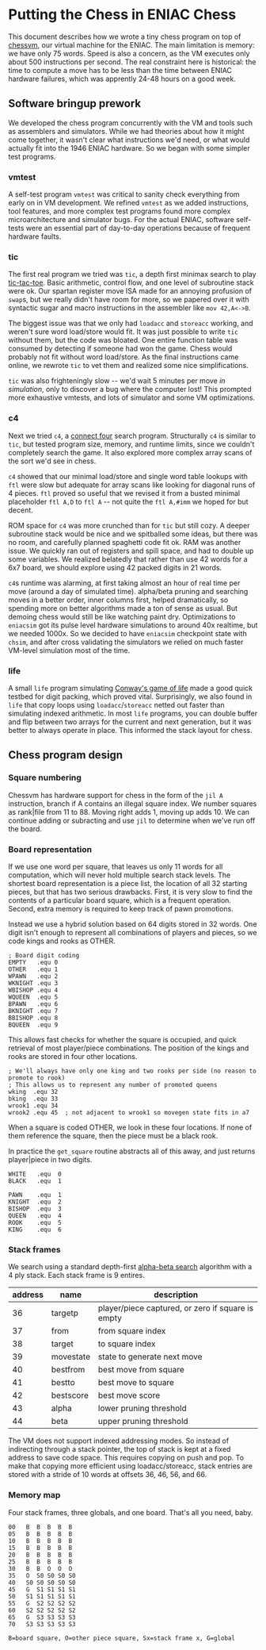 # Putting the Chess in ENIAC Chess
This document describes how we wrote a tiny chess program on top of [chessvm](easm.md), our virtual machine for the ENIAC. The main limitation is memory: we have only 75 words. Speed is also a concern, as the VM executes only about 500 instructions per second. The real constraint here is historical: the time to compute a move has to be less than the time between ENIAC hardware failures, which was apprently 24-48 hours on a good week.

## Software bringup prework
We developed the chess program concurrently with the VM and tools such as assemblers and simulators. While we had theories about how it might come together, it wasn't clear what instructions we'd need, or what would actually fit into the 1946 ENIAC hardware. So we began with some simpler test programs.

### vmtest
A self-test program `vmtest` was critical to sanity check everything from early on in VM development. We refined `vmtest` as we added instructions, tool features, and more complex test programs found more complex microarchitecture and simulator bugs. For the actual ENIAC, software self-tests were an essential part of day-to-day operations because of frequent hardware faults.

### tic
The first real program we tried was `tic`, a depth first minimax search to play [tic-tac-toe](https://en.wikipedia.org/wiki/Tic-tac-toe). Basic arithmetic, control flow, and one level of subroutine stack were ok. Our spartan register move ISA made for an annoying profusion of `swap`s, but we really didn't have room for more, so we papered over it with syntactic sugar and macro instructions in the assembler like `mov 42,A<->B`.

The biggest issue was that we only had `loadacc` and `storeacc` working, and weren't sure word load/store would fit. It was just possible to write `tic` without them, but the code was bloated. One entire function table was consumed by detecting if someone had won the game. Chess would probably not fit without word load/store. As the final instructions came online, we rewrote `tic` to vet them and realized some nice simplifications.

`tic` was also frighteningly slow -- we'd wait 5 minutes per move _in simulation_, only to discover a bug where the computer lost! This prompted more exhaustive vmtests, and lots of simulator and some VM optimizations.

### c4
Next we tried `c4`, a [connect four](https://en.wikipedia.org/wiki/Connect_Four) search program. Structurally `c4` is similar to `tic`, but tested program size, memory, and runtime limits, since we couldn't completely search the game. It also explored more complex array scans of the sort we'd see in chess.

`c4` showed that our minimal load/store and single word table lookups with `ftl` were slow but adequate for array scans like looking for diagonal runs of 4 pieces. `ftl` proved so useful that we revised it from a busted minimal placeholder `ftl A,D` to `ftl A` -- not quite the `ftl A,#imm` we hoped for but decent.

ROM space for `c4` was more crunched than for `tic` but still cozy. A deeper subroutine stack would be nice and we spitballed some ideas, but there was no room, and carefully planned spaghetti code fit ok. RAM was another issue. We quickly ran out of registers and spill space, and had to double up some variables. We realized belatedly that rather than use 42 words for a 6x7 board, we should explore using 42 packed digits in 21 words.

`c4`s runtime was alarming, at first taking almost an hour of real time per move (around a day of simulated time). alpha/beta pruning and searching moves in a better order, inner columns first, helped dramatically, so spending more on better algorithms made a ton of sense as usual. But demoing chess would still be like watching paint dry. Optimizations to `eniacsim` got its pulse level hardware simulations to around 40x realtime, but we needed 1000x. So we decided to have `eniacsim` checkpoint state with `chsim`, and after cross validating the simulators we relied on much faster VM-level simulation most of the time.

### life
A small `life` program simulating [Conway's game of life](https://en.wikipedia.org/wiki/Conway%27s_Game_of_Life) made a good quick testbed for digit packing, which proved vital. Surprisingly, we also found in `life` that copy loops using `loadacc`/`storeacc` netted out faster than simulating indexed arithmetic. In most `life` programs, you can double buffer and flip between two arrays for the current and next generation, but it was better to always operate in place. This informed the stack layout for chess.

## Chess program design

### Square numbering
Chessvm has hardware support for chess in the form of the `jil A` instruction, branch if A contains an illegal square index. We number squares as rank|file from 11 to 88. Moving right adds 1, moving up adds 10. We can continue adding or subracting and use `jil` to determine when we've run off the board. 

### Board representation
If we use one word per square, that leaves us only 11 words for all computation, which will never hold multiple search stack levels. The shortest board representation is a piece list, the location of all 32 starting pieces, but that has two serious drawbacks. First, it is very slow to find the contents of a particular board square, which is a frequent operation. Second, extra memory is required to keep track of pawn promotions. 

Instead we use a hybrid solution based on 64 digits stored in 32 words. One digit isn't enough to represent all combinations of players and pieces, so we code kings and rooks as OTHER.

```
; Board digit coding
EMPTY   .equ 0
OTHER   .equ 1
WPAWN   .equ 2
WKNIGHT .equ 3
WBISHOP .equ 4
WQUEEN  .equ 5
BPAWN   .equ 6
BKNIGHT .equ 7
BBISHOP .equ 8
BQUEEN  .equ 9
```

This allows fast checks for whether the square is occupied, and quick retrieval of most player/piece combinations. The position of the kings and rooks are stored in four other locations. 
```
; We'll always have only one king and two rooks per side (no reason to promote to rook)
; This allows us to represent any number of promoted queens
wking  .equ 32
bking  .equ 33
wrook1 .equ 34
wrook2 .equ 45  ; not adjacent to wrook1 so movegen state fits in a7
```
When a square is coded OTHER, we look in these four locations. If none of them reference the square, then the piece must be a black rook. 

In practice the `get_square` routine abstracts all of this away, and just returns player|piece in two digits.
```
WHITE   .equ  0
BLACK   .equ  1

PAWN    .equ  1
KNIGHT  .equ  2
BISHOP  .equ  3
QUEEN   .equ  4
ROOK    .equ  5
KING    .equ  6
```

### Stack frames
We search using a standard depth-first [alpha-beta search](https://en.wikipedia.org/wiki/Alpha%E2%80%93beta_pruning) algorithm with a 4 ply stack. Each stack frame is 9 entires.

| address | name | description |
| - | - | - |
| 36 | targetp | player/piece captured, or zero if square is empty |
| 37 | from | from square index |
| 38 | target | to square index |
| 39 | movestate | state to generate next move |
| 40 | bestfrom | best move from square |
| 41 | bestto | best move to square |
| 42 | bestscore | best move score |
| 43 | alpha | lower pruning threshold |
| 44 | beta | upper pruning threshold |

The VM does not support indexed addressing modes. So instead of indirecting through a stack pointer, the top of stack is kept at a fixed address to save code space. This requires copying on push and pop. To make that copying more efficient using loadacc/storeacc, stack entries are stored with a stride of 10 words at offsets 36, 46, 56, and 66.


### Memory map
Four stack frames, three globals, and one board. That's all you need, baby.
```
00   B  B  B  B  B
05   B  B  B  B  B
10   B  B  B  B  B
15   B  B  B  B  B
20   B  B  B  B  B
25   B  B  B  B  B
30   B  B  O  O  O
35   O  S0 S0 S0 S0
40   S0 S0 S0 S0 S0
45   G  S1 S1 S1 S1
50   S1 S1 S1 S1 S1
55   G  S2 S2 S2 S2
60   S2 S2 S2 S2 S2
65   G  S3 S3 S3 S3
70   S3 S3 S3 S3 S3

B=board square, O=other piece square, Sx=stack frame x, G=global
```
